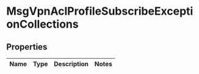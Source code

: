 
# MsgVpnAclProfileSubscribeExceptionCollections

## Properties
Name | Type | Description | Notes
------------ | ------------- | ------------- | -------------



